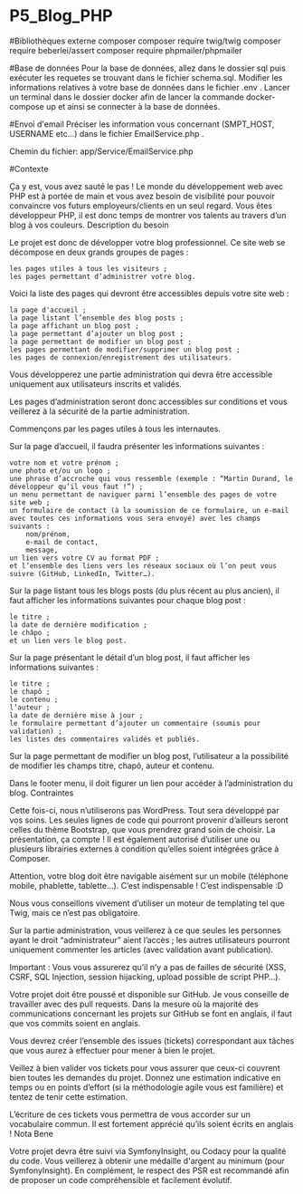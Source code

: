 # P5_Blog_PHP

    
#Bibliothèques externe
composer
composer require twig/twig
composer require beberlei/assert
composer require phpmailer/phpmailer

#Base de données
Pour la base de données, allez dans le dossier sql puis exécuter les requetes se trouvant dans le fichier schema.sql.
Modifier les informations relatives à votre base de données dans le fichier .env .
Lancer un terminal dans le dossier docker afin de lancer la commande docker-compose up et ainsi se connecter à la base de données.

#Envoi d'email
Préciser les information vous concernant (SMPT_HOST, USERNAME etc...) dans le fichier EmailService.php .

Chemin du fichier: app/Service/EmailService.php


#Contexte

Ça y est, vous avez sauté le pas ! Le monde du développement web avec PHP est à portée de main et vous avez besoin de visibilité pour pouvoir convaincre vos futurs employeurs/clients en un seul regard. Vous êtes développeur PHP, il est donc temps de montrer vos talents au travers d’un blog à vos couleurs.
Description du besoin

Le projet est donc de développer votre blog professionnel. Ce site web se décompose en deux grands groupes de pages :

    les pages utiles à tous les visiteurs ;
    les pages permettant d’administrer votre blog.

Voici la liste des pages qui devront être accessibles depuis votre site web :

    la page d'accueil ;
    la page listant l’ensemble des blog posts ;
    la page affichant un blog post ;
    la page permettant d’ajouter un blog post ;
    la page permettant de modifier un blog post ;
    les pages permettant de modifier/supprimer un blog post ;
    les pages de connexion/enregistrement des utilisateurs.

Vous développerez une partie administration qui devra être accessible uniquement aux utilisateurs inscrits et validés.

Les pages d’administration seront donc accessibles sur conditions et vous veillerez à la sécurité de la partie administration.

Commençons par les pages utiles à tous les internautes.

Sur la page d’accueil, il faudra présenter les informations suivantes :

    votre nom et votre prénom ;
    une photo et/ou un logo ;
    une phrase d’accroche qui vous ressemble (exemple : “Martin Durand, le développeur qu’il vous faut !”) ;
    un menu permettant de naviguer parmi l’ensemble des pages de votre site web ;
    un formulaire de contact (à la soumission de ce formulaire, un e-mail avec toutes ces informations vous sera envoyé) avec les champs suivants :
        nom/prénom,
        e-mail de contact,
        message,
    un lien vers votre CV au format PDF ;
    et l’ensemble des liens vers les réseaux sociaux où l’on peut vous suivre (GitHub, LinkedIn, Twitter…).

Sur la page listant tous les blogs posts (du plus récent au plus ancien), il faut afficher les informations suivantes pour chaque blog post :

    le titre ;
    la date de dernière modification ;
    le châpo ;
    et un lien vers le blog post.

Sur la page présentant le détail d’un blog post, il faut afficher les informations suivantes :

    le titre ;
    le chapô ;
    le contenu ;
    l’auteur ;
    la date de dernière mise à jour ;
    le formulaire permettant d’ajouter un commentaire (soumis pour validation) ;
    les listes des commentaires validés et publiés.

Sur la page permettant de modifier un blog post, l’utilisateur a la possibilité de modifier les champs titre, chapô, auteur et contenu.

Dans le footer menu, il doit figurer un lien pour accéder à l’administration du blog.
Contraintes

Cette fois-ci, nous n’utiliserons pas WordPress. Tout sera développé par vos soins. Les seules lignes de code qui pourront provenir d’ailleurs seront celles du thème Bootstrap, que vous prendrez grand soin de choisir. La présentation, ça compte ! Il est également autorisé d’utiliser une ou plusieurs librairies externes à condition qu’elles soient intégrées grâce à Composer.

Attention, votre blog doit être navigable aisément sur un mobile (téléphone mobile, phablette, tablette…). C’est indispensable ! C’est indispensable :D

Nous vous conseillons vivement d’utiliser un moteur de templating tel que Twig, mais ce n’est pas obligatoire.

Sur la partie administration, vous veillerez à ce que seules les personnes ayant le droit “administrateur” aient l’accès ; les autres utilisateurs pourront uniquement commenter les articles (avec validation avant publication).

Important : Vous vous assurerez qu’il n’y a pas de failles de sécurité (XSS, CSRF, SQL Injection, session hijacking, upload possible de script PHP…).

Votre projet doit être poussé et disponible sur GitHub. Je vous conseille de travailler avec des pull requests. Dans la mesure où la majorité des communications concernant les projets sur GitHub se font en anglais, il faut que vos commits soient en anglais.

Vous devrez créer l’ensemble des issues (tickets) correspondant aux tâches que vous aurez à effectuer pour mener à bien le projet.

Veillez à bien valider vos tickets pour vous assurer que ceux-ci couvrent bien toutes les demandes du projet. Donnez une estimation indicative en temps ou en points d’effort (si la méthodologie agile vous est familière) et tentez de tenir cette estimation.

L’écriture de ces tickets vous permettra de vous accorder sur un vocabulaire commun. Il est fortement apprécié qu’ils soient écrits en anglais !
Nota Bene

Votre projet devra être suivi via SymfonyInsight, ou Codacy pour la qualité du code. Vous veillerez à obtenir une médaille d'argent au minimum (pour SymfonyInsight). En complément, le respect des PSR est recommandé afin de proposer un code compréhensible et facilement évolutif.